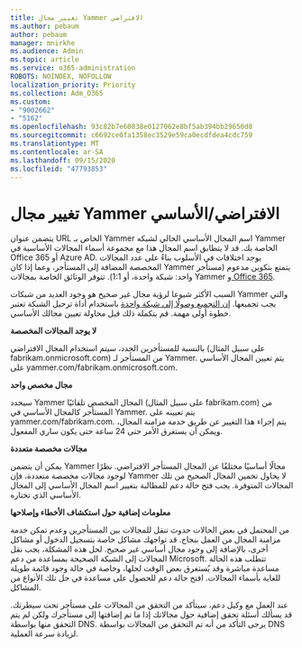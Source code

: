 ```yaml
---
title: تغيير مجال Yammer الافتراضي
ms.author: pebaum
author: pebaum
manager: mnirkhe
ms.audience: Admin
ms.topic: article
ms.service: o365-administration
ROBOTS: NOINDEX, NOFOLLOW
localization_priority: Priority
ms.collection: Adm_O365
ms.custom:
- "9002662"
- "5162"
ms.openlocfilehash: 93c82b7e60838e0127062e8bf5ab394bb29650d8
ms.sourcegitcommit: c6692ce0fa1358ec3529e59ca0ecdfdea4cdc759
ms.translationtype: MT
ms.contentlocale: ar-SA
ms.lasthandoff: 09/15/2020
ms.locfileid: "47793853"
---
```

# <a name="changing-the-defaultprimary-yammer-domain"></a>تغيير مجال Yammer الافتراضي/الأساسي

يتضمن عنوان URL الخاص بـ Yammer اسم المجال الأساسي الحالي لشبكه Yammer الخاصة بك. قد لا يتطابق اسم المجال هذا مع مجموعة أسماء المجالات الأساسية في Office 365 أو Azure AD. يوجد اختلافات في الأسلوب بناءً على عدد المجالات المخصصة المضافة إلى المستأجر، وعما إذا كان Yammer يتمتع بتكوين مدعوم (مستأجر واحد: شبكة واحدة، أو 1:1). تتوفر الوثائق الخاصة بمجالات Yammer [و Office 365](https://docs.microsoft.com/yammer/configure-your-yammer-network/manage-yammer-domains).

السبب الأكثر شيوعا لرؤية مجال غير صحيح هو وجود العديد من شبكات Yammer والتي يجب تجميعها. [إن التجميع وصولًا إلى شبكة واحدة](https://docs.microsoft.com/yammer/configure-your-yammer-network/consolidate-multiple-yammer-networks) باستخدام أداة ترحيل الشبكة تعتبر خطوة أولى مهمة. قم بتكملة ذلك قبل محاولة تعيين مجالك الأساسي.

**لا يوجد المجالات المخصصة**

بالنسبة للمستأجرين الجدد، سيتم استخدام المجال الافتراضي (على سبيل المثال fabrikam.onmicrosoft.com) من المستأجر لـ Yammer. يتم تعيين المجال الأساسي على yammer.com/fabrikam.onmicrosoft.com.

**مجال مخصص واحد**

سيحدد Yammer المجال المخصص تلقائيًا (على سبيل المثال fabrikam.com) من المستأجر كالمجال الأساسي في Yammer. يتم تعيينه على yammer.com/fabrikam.com. يتم إجراء هذا التغيير عن طريق خدمة مزامنة المجال، ويمكن أن يستغرق الأمر حتى 24 ساعة حتى يكون ساري المفعول.

**مجالات مخصصة متعددة**

يمكن أن يتضمن Yammer مجالًا أساسيًا مختلفًا عن المجال المستأجر الافتراضي. نظرًا لوجود مجالات مخصصة متعددة، فإن Yammer لا يحاول تخمين المجال الصحيح من تلك المجالات المتوفرة. يجب فتح حالة دعم للمطالبة بتغيير اسم المجال الأساسي إلى المجال الأساسي الذي تختاره.

**معلومات إضافية حول استكشاف الأخطاء وإصلاحها**

من المحتمل في بعض الحالات حدوث تنقل للمجالات بين المستأجرين وعدم تمكن خدمة مزامنة المجال من العمل بنجاح. قد تواجهك مشاكل خاصة بتسجيل الدخول أو مشاكل أخرى، بالإضافة إلى وجود مجال أساسي غير صحيح. لحل هذه المشكلة، يجب نقل المجالات إلى الشبكة الصحيحة بمساعدة من دعم Microsoft. تتطلب هذه الحالة مساعدة مباشرة وقد يُستغرق بعض الوقت لحلها، وخاصة في حالة وجود قائمة طويلة للغاية بأسماء المجالات. افتح حالة دعم للحصول على مساعدة في حل تلك الأنواع من المشاكل.

عند العمل مع وكيل دعم، سيتأكد من التحقق من المجالات على مستأجر تحت سيطرتك. قد يسألك أسئلة تحقق إضافية حول مجالاتك إذا ما تم إضافتها إلى مستأجرك ولكن لم يتم التحقق منها بواسطة DNS. يرجى التأكد من أنه تم التحقق من المجالات بواسطة DNS لزيادة سرعة العملية.
